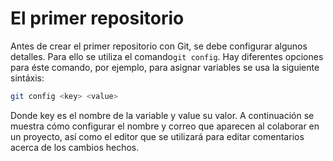 # El primer repositorio

Antes de crear el primer repositorio con Git, se debe configurar algunos detalles. Para ello se utiliza el comando`git config`. Hay diferentes opciones para éste comando, por ejemplo, para asignar variables se usa la siguiente sintáxis:

```bash
git config <key> <value>
```

Donde key es el nombre de la variable y value su valor. A continuación se muestra cómo configurar el nombre y correo que aparecen al colaborar en un proyecto, así como el editor que se utilizará para editar comentarios acerca de los cambios hechos.



